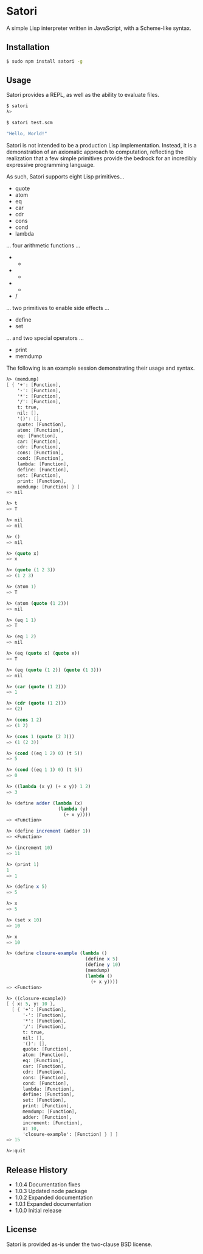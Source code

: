 Satori
======

A simple Lisp interpreter written in JavaScript, with a Scheme-like syntax.

## Installation

```sh
$ sudo npm install satori -g
```

## Usage

Satori provides a REPL, as well as the ability to evaluate files.

```sh
$ satori
λ>
```

```sh
$ satori test.scm

"Hello, World!"
```

Satori is not intended to be a production Lisp implementation. Instead, it is a
demonstration of an axiomatic approach to computation, reflecting the
realization that a few simple primitives provide the bedrock for an incredibly
expressive programming language.

As such, Satori supports eight Lisp primitives...

* quote
* atom
* eq
* car
* cdr
* cons
* cond
* lambda

... four arithmetic functions ...

* +
* -
* *
* /

... two primitives to enable side effects ...

* define
* set

... and two special operators ...

* print
* memdump

The following is an example session demonstrating their usage and syntax.

```scheme
λ> (memdump)
[ { '+': [Function],
    '-': [Function],
    '*': [Function],
    '/': [Function],
    t: true,
    nil: [],
    '()': [],
    quote: [Function],
    atom: [Function],
    eq: [Function],
    car: [Function],
    cdr: [Function],
    cons: [Function],
    cond: [Function],
    lambda: [Function],
    define: [Function],
    set: [Function],
    print: [Function],
    memdump: [Function] } ]
=> nil

λ> t
=> T

λ> nil
=> nil

λ> ()
=> nil

λ> (quote x)
=> x

λ> (quote (1 2 3))
=> (1 2 3)

λ> (atom 1)
=> T

λ> (atom (quote (1 2)))
=> nil

λ> (eq 1 1)
=> T

λ> (eq 1 2)
=> nil

λ> (eq (quote x) (quote x))
=> T

λ> (eq (quote (1 2)) (quote (1 3)))
=> nil

λ> (car (quote (1 2)))
=> 1

λ> (cdr (quote (1 2)))
=> (2)

λ> (cons 1 2)
=> (1 2)

λ> (cons 1 (quote (2 3)))
=> (1 (2 3))

λ> (cond ((eq 1 2) 0) (t 5))
=> 5

λ> (cond ((eq 1 1) 0) (t 5))
=> 0

λ> ((lambda (x y) (+ x y)) 1 2)
=> 3

λ> (define adder (lambda (x)
                   (lambda (y)
                     (+ x y))))
=> <Function>

λ> (define increment (adder 1))
=> <Function>

λ> (increment 10)
=> 11

λ> (print 1)
1
=> 1

λ> (define x 5)
=> 5

λ> x
=> 5

λ> (set x 10)
=> 10

λ> x
=> 10

λ> (define closure-example (lambda ()
                             (define x 5)
                             (define y 10)
                             (memdump)
                             (lambda ()
                               (+ x y))))
=> <Function>

λ> ((closure-example))
[ { x: 5, y: 10 },
  [ { '+': [Function],
      '-': [Function],
      '*': [Function],
      '/': [Function],
      t: true,
      nil: [],
      '()': [],
      quote: [Function],
      atom: [Function],
      eq: [Function],
      car: [Function],
      cdr: [Function],
      cons: [Function],
      cond: [Function],
      lambda: [Function],
      define: [Function],
      set: [Function],
      print: [Function],
      memdump: [Function],
      adder: [Function],
      increment: [Function],
      x: 10,
      'closure-example': [Function] } ] ]
=> 15

λ>:quit
```

## Release History

* 1.0.4 Documentation fixes
* 1.0.3 Updated node package
* 1.0.2 Expanded documentation
* 1.0.1 Expanded documentation
* 1.0.0 Initial release

## License

Satori is provided as-is under the two-clause BSD license.
